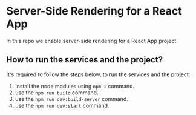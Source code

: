 # Server-Side Rendering for a React App
In this repo we enable server-side rendering for a React App project.
## How to run the services and the project?
It's required to follow the steps below, to run the services and the project:

1. Install the node modules using `npm i` command.
2. use the `npm run build` command.
3. use the `npm run dev:build-server` command.
4. use the `npm run dev:start` command.

